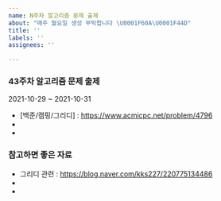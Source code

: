 ```yaml
---
name: N주차 알고리즘 문제 출제
about: "매주 월요일 생성 부탁합니다 \U0001F60A\U0001F44D"
title: ''
labels: ''
assignees: ''

---
```


### 43주차 알고리즘 문제 출제
2021-10-29 ~ 2021-10-31

- [백준/캠핑/그리디] : https://www.acmicpc.net/problem/4796
-
-

### 참고하면 좋은 자료
- 그리디 관련 : https://blog.naver.com/kks227/220775134486
-
-

